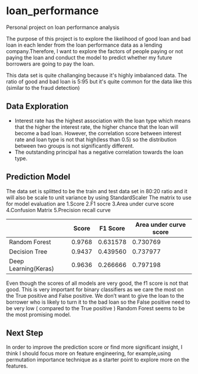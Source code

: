 # loan_performance
Personal project on loan performance analysis 

The purpose of this project is to explore the likelihood of good loan and bad loan in each lender from the loan performance data as a lending company.Therefore, I want to explore the factors of people paying or not paying the loan and conduct the model to predict whether my future borrowers are going to pay the loan.

This data set is quite challanging because it's highly imbalanced data. The ratio of good and bad loan is 5:95 but it's quite common for the data like this (similar to the fraud detection)

## Data Exploration
- Interest rate has the highest association with the loan type which means that the higher the interest rate, the higher chance that the loan will become a bad loan. However, the correlation score between interest rate and loan type  is not that high(less than 0.5) so the distribution between two groups is not significantly different.
- The outstanding principal has a negative correlation towards the loan type.

## Prediction Model
The data set is splitted to be the train and test data set in 80:20 ratio and it will also be scale to unit variance by using StandardScaler
The matrix to use for model evaluation are
1.Score
2.F1 socre
3.Area under curve score
4.Confusion Matrix
5.Precision recall curve

|                      | Score  | F1 Score | Area under curve score |
|----------------------|--------|----------|------------------------|
| Random Forest        | 0.9768 | 0.631578 | 0.730769               |
| Decision Tree        | 0.9437 | 0.439560 | 0.737977               |
| Deep Learning(Keras) | 0.9636 | 0.266666 | 0.797198               |

Even though the scores of all models are very good, the f1 score is not that good. This is very important for binary classifiers as we care the most on the True positive and False positive. We don’t want to give the loan to the borrower who is likely to turn it to the bad loan so the False positive need to be very low ( compared to the True positive ) Random Forest seems to be the most promising model.

## Next Step
In order to improve the prediction score or find more significant insight, I think I should focus more on feature engineering, for example,using permutation importance technique as a starter point to explore more on the features.
